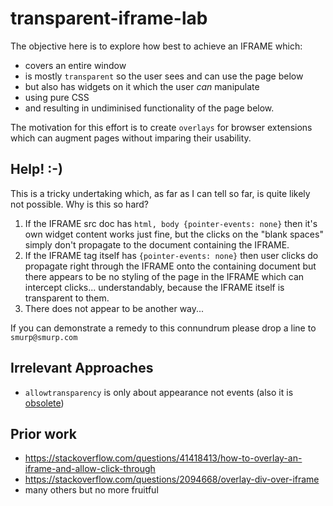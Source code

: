 # transparent-iframe-lab

The objective here is to explore how best to achieve an IFRAME which:
* covers an entire window
* is mostly `transparent` so the user sees and can use the page below
* but also has widgets on it which the user *can* manipulate
* using pure CSS
* and resulting in undiminised functionality of the page below.

The motivation for this effort is to create `overlays` for browser
extensions which can augment pages without imparing their usability.

## Help! :-)

This is a tricky undertaking which, as far as I can tell so far,
is quite likely not possible.  Why is this so hard?

1. If the IFRAME src doc has `html, body {pointer-events: none}` then it's own
widget content works just fine, but the clicks on the "blank spaces"
simply don't propagate to the document containing the IFRAME.
2. If the IFRAME tag itself has `{pointer-events: none}` then user clicks
do propagate right through the IFRAME onto the containing document but
there appears to be no styling of the page in the IFRAME which can
intercept clicks... understandably, because the IFRAME itself is transparent
to them.
3. There does not appear to be another way...

If you can demonstrate a remedy to this connundrum please drop a line to `smurp@smurp.com`

## Irrelevant Approaches

* `allowtransparency` is only about appearance not events (also it is [obsolete](https://html.spec.whatwg.org/multipage/obsolete.html))

## Prior work

* https://stackoverflow.com/questions/41418413/how-to-overlay-an-iframe-and-allow-click-through
* https://stackoverflow.com/questions/2094668/overlay-div-over-iframe
* many others but no more fruitful




